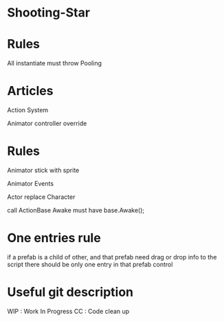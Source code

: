# Shooting-Star

# Rules
All instantiate must throw Pooling

# Articles
Action System

Animator controller override

# Rules
Animator stick with sprite

Animator Events

Actor replace Character

call ActionBase Awake must have base.Awake();

# One entries rule
if a prefab is a child of other, and that prefab need drag or drop info to the script there should be only one entry in that prefab control

# Useful git description
WIP : Work In Progress
CC : Code clean up
